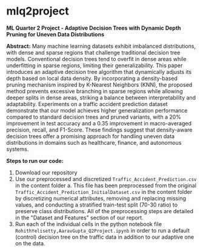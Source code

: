 # mlq2project
**ML Quarter 2 Project - Adaptive Decision Trees with Dynamic Depth Pruning for Uneven Data Distributions**

**Abstract:**
Many machine learning datasets exhibit imbalanced distributions, with dense and sparse regions that challenge traditional decision tree models. Conventional decision trees tend to overfit in dense areas while underfitting in sparse regions, limiting their generalizability. This paper introduces an adaptive decision tree algorithm that dynamically adjusts its depth based on local data density. By incorporating a density-based pruning mechanism inspired by K-Nearest Neighbors (KNN), the proposed method prevents excessive branching in sparse regions while allowing deeper splits in dense areas, striking a balance between interpretability and adaptability. Experiments on a traffic accident prediction dataset demonstrate that our model achieves higher generalization performance compared to standard decision trees and pruned variants, with a 20% improvement in test accuracy and a 0.35 improvement in macro-averaged precision, recall, and F1-Score. These findings suggest that density-aware decision trees offer a promising approach for handling uneven data distributions in domains such as healthcare, finance, and autonomous systems.

**Steps to run our code:**
1. Download our repository
2. Use our preprocessed and discretized ```Traffic_Accident_Prediction.csv``` in the content folder
   a. This file has been preprocessed from the original ```Traffic_Accident_Prediction_InitialDataset.csv``` in the content folder by discretizing numerical attributes, removing and replacing missing values, and conducting a stratified train-test split (70-30 ratio) to preserve class distributions. All of the preprocessing steps are detailed in the "Dataset and Features" section of our report.
3. Run each of the individual cells in the python notebook file ```RohithYelisetty,AaravGupta_Q2Project.ipynb``` in order to run a default (control) decision tree on the traffic data in addition to our adaptive one on the data.

